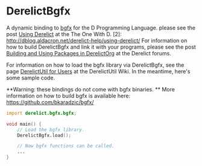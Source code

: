 DerelictBgfx
============

A dynamic binding to [bgfx](https://github.com/bkaradzic/bgfx/) for the D Programming Language.
 please see the post [Using Derelict](http://dblog.aldacron.net/derelict-help/using-derelict/) at the The One With D.
 [2]: http://dblog.aldacron.net/derelict-help/using-derelict/
For information on how to build DerelictBgfx and link it with your programs, please see the post [Building and Using Packages in DerelictOrg](http://dblog.aldacron.net/forum/index.php?topic=841.0) at the Derelict forums.

For information on how to load the bgfx library via DerelictBgfx, see the page [DerelictUtil for Users](https://github.com/DerelictOrg/DerelictUtil/wiki/DerelictUtil-for-Users) at the DerelictUtil Wiki. In the meantime, here's some sample code.

**Warning: these bindings do not come with bgfx binaries. **
More information on how to build bgfx is available here: https://github.com/bkaradzic/bgfx/

```D
import derelict.bgfx.bgfx;

void main() {
    // Load the bgfx library.
    DerelictBgfx.load();

    // Now bgfx functions can be called.
    ...
}
```
